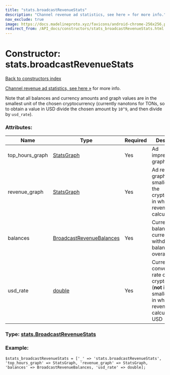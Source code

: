 ```yaml
---
title: "stats.broadcastRevenueStats"
description: "Channel revenue ad statistics, see here » for more info."
nav_exclude: true
image: https://docs.madelineproto.xyz/favicons/android-chrome-256x256.png
redirect_from: /API_docs/constructors/stats_broadcastRevenueStats.html
---
```

# Constructor: stats.broadcastRevenueStats  
[Back to constructors index](/API_docs/constructors/index.html)



[Channel revenue ad statistics, see here »](https://core.telegram.org/api/revenue) for more info.

Note that all balances and currency amounts and graph values are in the smallest unit of the chosen cryptocurrency (currently nanotons for TONs, so to obtain a value in USD divide the chosen amount by `10^9`, and then divide by `usd_rate`).

### Attributes:

| Name     |    Type       | Required | Description |
|----------|---------------|----------|-------------|
|top\_hours\_graph|[StatsGraph](/API_docs/types/StatsGraph.html) | Yes|Ad impressions graph|
|revenue\_graph|[StatsGraph](/API_docs/types/StatsGraph.html) | Yes|Ad revenue graph (in the smallest unit of the cryptocurrency in which revenue is calculated)|
|balances|[BroadcastRevenueBalances](/API_docs/types/BroadcastRevenueBalances.html) | Yes|Current balance, current withdrawable balance and overall revenue|
|usd\_rate|[double](/API_docs/types/double.html) | Yes|Current conversion rate of the cryptocurrency (**not** in the smallest unit) in which revenue is calculated to USD|



### Type: [stats.BroadcastRevenueStats](/API_docs/types/stats.BroadcastRevenueStats.html)


### Example:

```
$stats_broadcastRevenueStats = ['_' => 'stats.broadcastRevenueStats', 'top_hours_graph' => StatsGraph, 'revenue_graph' => StatsGraph, 'balances' => BroadcastRevenueBalances, 'usd_rate' => double];
```  
